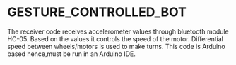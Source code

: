 # GESTURE_CONTROLLED_BOT
The receiver code receives accelerometer values through bluetooth module HC-05. Based on the values it controls the speed of the motor. Differential speed between wheels/motors is used to make turns. This code is Arduino based hence,must be run in an Arduino IDE.
